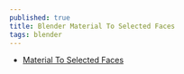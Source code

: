 ```yaml
---
published: true
title: Blender Material To Selected Faces
tags: blender
---
```

- [Material To Selected Faces](https://www.youtube.com/watch?v=9323UapgvLk)